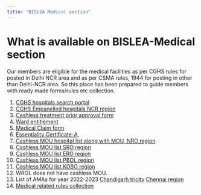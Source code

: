 ```yaml
---
title: "BISLEA Medical section"
---
```


What is available on BISLEA-Medical section
======

Our members are eligible for the medical facilities as per CGHS rules for posted in Delhi NCR area and as per CSMA rules, 1944 for posting in other than Delhi-NCR area. So this place has been prepared to guide members with ready made forms/rules etc collection. 

1. [CGHS hospitals search portal](https://cghs.nic.in/reports/view_hospital.jsp)
2. [CGHS Empanelled hospitals NCR region](https://www.bis.gov.in/index.php/pensioners/)
3. [Cashless treatment prior approval form](https://drive.google.com/file/d/17rOEhCeqKdiKsUK5sXercjDr12RaoIlv/view?usp=share_link)
4. [Ward entitlement](https://drive.google.com/file/d/18jWTHTiakyLK4a9jD_YH6eCUCrwqz-hr/view?usp=share_link)
5. [Medical Claim form](https://drive.google.com/file/d/1ViwYrXMb_C5BPTA3NsdYWRhMqWYuDurg/view?usp=share_link)
6. [Essentiality Certificate-A,](https://drive.google.com/file/d/1TOiQZNNneZnYsF_wwDftkQ3287rdEjkh/view?usp=share_link)
7. [Cashless MOU hospital list along with MOU, NRO region](https://drive.google.com/file/d/1plTs7ihI4NZ5pxoChP0uZPFJzaV0K0xM/view?usp=share_link)
8. [Cashless MOU list SRO region](https://drive.google.com/file/d/1LJaGgaUkDjXEifiWKWpIVQBLa-wkJU9f/view?usp=share_link)
9. [Cashless MOU list ERO region](https://drive.google.com/file/d/1lvkRLjMlE0GlwxQ-MsT8gl0Ai9mVHqb1/view?usp=share_link)
10. [Cashless MOU list PBOL region](https://drive.google.com/file/d/1uO5_vkQ83ot146MUZvn36RBYqZwOzY48/view?usp=share_link)
11. [Cashless MOU list KOBO region](https://drive.google.com/file/d/1PGahWay_mUbOtKZ5wTu8Z1dd0WOZt3BB/view?usp=share_link)
12. WROL does not have cashless MOU.
13. List of AMAs for year 2022-2023 [Chandigarh tricity](https://cgewccchd.com/Notifications/AMA%20LIST%202022-23.pdf) [Chennai region](https://drive.google.com/file/d/1xBiCQY3eN_kLJpm22zE0YJA8FHiuWK1i/view?usp=share_link)
14. [Medical related rules collection](https://drive.google.com/drive/folders/1USgbF3a8YwEt0mEQhYFCwBbY3HkGeQuD)

